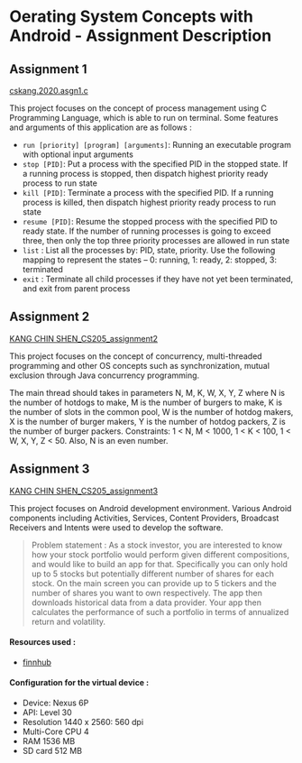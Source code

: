 # Oerating System Concepts with Android - Assignment Description

## Assignment 1
[cskang.2020.asgn1.c](https://github.com/cskang0121/cs205-operating-system-concepts-with-android/blob/main/assignment_1/cskang.2020.asgn1.c)

This project focuses on the concept of process management using C Programming Language, which is able to run on terminal. Some features and arguments of this application are as follows : 

- ```run [priority] [program] [arguments]```: Running an executable program with optional input arguments
- ```stop [PID]```: Put a process with the specified PID in the stopped state. If a running process is stopped, then dispatch highest priority ready process to run state
- ```kill [PID]```: Terminate a process with the specified PID. If a running process is killed, then dispatch highest priority ready process to run state
- ```resume [PID]```: Resume the stopped process with the specified PID to ready state. If the number of running processes is going to exceed three, then only the top three priority processes are allowed in run state
- ```list``` : List all the processes by: PID, state, priority. Use the following mapping to represent the states – 0: running, 1: ready, 2: stopped, 3: terminated
- ```exit``` : Terminate all child processes if they have not yet been terminated, and exit from parent process

## Assignment 2
[KANG CHIN SHEN_CS205_assignment2](https://github.com/cskang0121/cs205-operating-system-concepts-with-android/tree/main/assignment_2)

This project focuses on the concept of concurrency, multi-threaded programming and other OS concepts such as synchronization, mutual exclusion through Java concurrency programming.

The main thread should takes in parameters N, M, K, W, X, Y, Z where N is the number of hotdogs to make, M is the number of burgers to make, K is the number of slots in the common pool, W is the number of hotdog makers, X is the number of burger makers, Y is the number of hotdog packers, Z is the number of burger packers. Constraints: 1 < N, M < 1000, 1 < K < 100, 1 < W, X, Y, Z < 50. Also, N is an even number.


## Assignment 3
[KANG CHIN SHEN_CS205_assignment3](https://github.com/cskang0121/cs205-operating-system-concepts-with-android/tree/main/assignment_3)

This project focuses on Android development environment. Various Android components including Activities, Services,
Content Providers, Broadcast Receivers and Intents were used to develop the software.

> Problem statement : As a stock investor, you are interested to know how your stock portfolio would perform given different compositions, and would like to build an app for that. Specifically you can only hold up to 5 stocks but potentially different number of shares for each stock. On the main screen you can provide up to 5 tickers and the number of shares you want to own respectively. The app then downloads historical data from a data provider. Your app then calculates the performance of such a portfolio in terms of annualized return and volatility.

#### Resources used : 
- [finnhub](https://finnhub.io/)

#### Configuration for the virtual device :
- Device: Nexus 6P
- API: Level 30
- Resolution 1440 x 2560: 560 dpi
- Multi-Core CPU 4
- RAM 1536 MB
- SD card 512 MB
